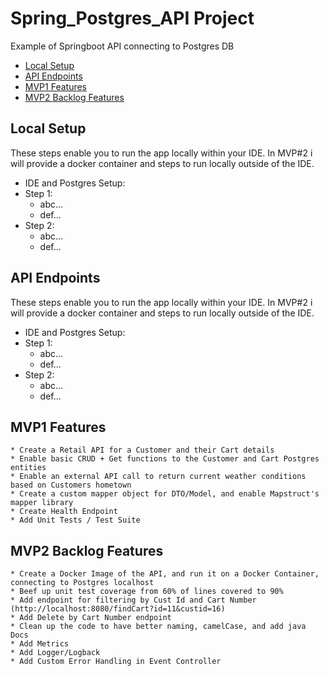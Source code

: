 # Spring_Postgres_API Project
Example of Springboot API connecting to Postgres DB

* [Local Setup](#local-setup)
* [API Endpoints](#api-endpoints)
* [MVP1 Features](#mvp1-features)
* [MVP2 Backlog Features](#mvp2-backlog-features)

## Local Setup 

These steps enable you to run the app locally within your IDE.  In MVP#2 i will provide a docker container and steps to run locally outside of the IDE.
* IDE and Postgres Setup:
* Step 1:
    * abc...
    * def...
* Step 2:
    * abc...
    * def...


## API Endpoints

These steps enable you to run the app locally within your IDE.  In MVP#2 i will provide a docker container and steps to run locally outside of the IDE.
* IDE and Postgres Setup:
* Step 1:
    * abc...
    * def...
* Step 2:
    * abc...
    * def...

## MVP1 Features

    * Create a Retail API for a Customer and their Cart details
    * Enable basic CRUD + Get functions to the Customer and Cart Postgres entities
    * Enable an external API call to return current weather conditions based on Customers hometown 
    * Create a custom mapper object for DTO/Model, and enable Mapstruct's mapper library
    * Create Health Endpoint
    * Add Unit Tests / Test Suite


## MVP2 Backlog Features

    * Create a Docker Image of the API, and run it on a Docker Container, connecting to Postgres localhost
    * Beef up unit test coverage from 60% of lines covered to 90%
    * Add endpoint for filtering by Cust Id and Cart Number (http://localhost:8080/findCart?id=11&custid=16)
    * Add Delete by Cart Number endpoint
    * Clean up the code to have better naming, camelCase, and add java Docs
    * Add Metrics 
    * Add Logger/Logback
    * Add Custom Error Handling in Event Controller 


